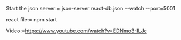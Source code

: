 Start the json server:=
json-server react-db.json --watch --port=5001 

react file:=
npm start

Video:=https://www.youtube.com/watch?v=EDNmo3-ILJc
